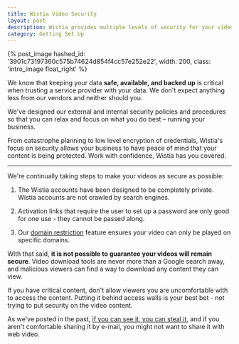 ```yaml
---
title: Wistia Video Security
layout: post
description: Wistia provides multiple levels of security for your videos. Learn more here!
category: Getting Set Up
---
```


{% post_image hashed_id: '3901c73197360c575b74624d854f4cc57e252e22', width: 200, class: 'intro_image float_right' %}

We know that keeping your data **safe, available,
and backed up** is critical when trusting a service provider with your data. We don't
expect anything less from our vendors and neither should you.

We've designed
our external and internal security policies and procedures so that you can relax and
focus on what you do best – running your business.

From catastrophe planning to low level encryption of credentials, Wistia's focus on security allows your business to have peace of mind that your content is being protected. Work with confidence, Wistia has you covered.

---

We're continually taking steps to make your videos as secure as possible:

1. The Wistia accounts have been designed to be completely private. Wistia accounts are not crawled by search engines.

2. Activation links that require the user to set up a password are only good for one use - they cannot be passed along.

3. Our [domain restriction](/domain-restrictions) feature ensures your video can only be played on specific domains.

With that said, **it is not possible to guarantee your videos will remain secure**. Video download tools are never more than a Google search away, and malicious viewers can find a way to download any content they can view.

If you have critical content, don't allow viewers you are uncomfortable with to access the content. Putting it behind access walls is your best bet - not trying to put security on the video content.

As we've posted in the past, [if you can see it, you can steal it](http://wistia.com/blog/dirty-web-video-secret-if-you-can-see-it-you-can-steal-it), and if you aren't comfortable sharing it by e-mail, you might not want to share it with web video.



